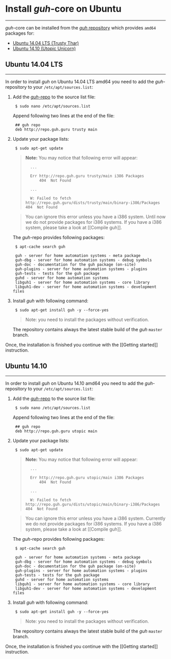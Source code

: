 # Install *guh*-core on Ubuntu
--------------------------------------------
*guh*-core can be installed from the [*guh* repository](http://repo.guh.guru/) which provides `amd64` packages for: 

* [Ubuntu 14.04 LTS (Trusty Thar)](https://github.com/guh/guh/wiki/Install-guh-core-on-Ubuntu#ubuntu-1404-lts)
* [Ubuntu 14.10 (Utopic Unicorn)](https://github.com/guh/guh/wiki/Install-guh-core-on-Ubuntu#ubuntu-1410)

## Ubuntu 14.04 LTS
--------------------------------------------
In order to install *guh* on Ubuntu 14.04 LTS amd64 you need to add the *guh*-repository to your `/etc/apt/sources.list`:

1. Add the [*guh*-repo](http://repo.guh.guru/) to the source list file:
        
        $ sudo nano /etc/apt/sources.list
            
    Append following two lines at the end of the file:
    
        ## guh repo
        deb http://repo.guh.guru trusty main
        
2. Update your package lists:
    
        $ sudo apt-get update
    
    > **Note:** You may notice that following error will appear:
    >   
    >       ...
    >       
    >       Err http://repo.guh.guru trusty/main i386 Packages                    
    >           404  Not Found
    >       
    >       ...
    >       
    >       W: Failed to fetch http://repo.guh.guru/dists/trusty/main/binary-i386/Packages  404  Not Found
            
    > You can ignore this error unless you have a i386 system. Until now we do not provide packages for i386 systems. If you have a i386 system, please take a look at [[Compile guh]].

    The *guh*-repo provides following packages:
    
        $ apt-cache search guh
    
        guh - server for home automation systems - meta package
        guh-dbg - server for home automation systems - debug symbols
        guh-doc - documentation for the guh package (on-site)
        guh-plugins - server for home automation systems - plugins
        guh-tests - tests for the guh package
        guhd - server for home automation systems
        libguh1 - server for home automation systems - core library
        libguh1-dev - server for home automation systems - development files

3. Install *guh* with following command:
    
        $ sudo apt-get install guh -y --force-yes
        
    > Note: you need to install the packages without verification.

    The repository contains always the latest stable build of the *guh* `master` branch. 

Once, the installation is finished you continue with the [[Getting started]] instruction.

## Ubuntu 14.10
--------------------------------------------
In order to install *guh* on Ubuntu 14.10 amd64 you need to add the *guh*-repository to your `/etc/apt/sources.list`:

1. Add the [*guh*-repo](http://repo.guh.guru/) to the source list file:
        
        $ sudo nano /etc/apt/sources.list
            
    Append following two lines at the end of the file:
    
        ## guh repo
        deb http://repo.guh.guru utopic main
        
2. Update your package lists:
    
        $ sudo apt-get update
    
    > **Note:** You may notice that following error will appear:
    >   
    >       ...
    >       
    >       Err http://repo.guh.guru utopic/main i386 Packages                    
    >           404  Not Found
    >       
    >       ...
    >       
    >       W: Failed to fetch http://repo.guh.guru/dists/utopic/main/binary-i386/Packages  404  Not Found
            
    > You can ignore this error unless you have a i386 system. Currently we do not provide packages for i386 systems. If you have a i386 system, please take a look at [[Compile guh]]. 

    The *guh*-repo provides following packages:
    
        $ apt-cache search guh
    
        guh - server for home automation systems - meta package
        guh-dbg - server for home automation systems - debug symbols
        guh-doc - documentation for the guh package (on-site)
        guh-plugins - server for home automation systems - plugins
        guh-tests - tests for the guh package
        guhd - server for home automation systems
        libguh1 - server for home automation systems - core library
        libguh1-dev - server for home automation systems - development files

3. Install *guh* with following command:
    
        $ sudo apt-get install guh -y --force-yes
    
    > Note: you need to install the packages without verification.
    
    The repository contains always the latest stable build of the *guh* `master` branch. 

Once, the installation is finished you continue with the [[Getting started]] instruction.
    

